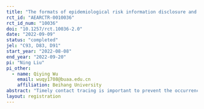 ```yaml
---
title: "The formats of epidemiological risk information disclosure and citizens’ voluntary self-reporting for close contact: report accuracy, time consumption, and privacy concerns"
rct_id: "AEARCTR-0010036"
rct_id_num: "10036"
doi: "10.1257/rct.10036-2.0"
date: "2022-09-09"
status: "completed"
jel: "C93, D83, D91"
start_year: "2022-08-08"
end_year: "2022-09-20"
pi: "Ning Liu"
pi_other:
  - name: Qiying Wu
    email: wuqy1708@buaa.edu.cn
    affiliation: Beihang University
abstract: "Timely contact tracing is important to prevent the occurrence and control the spread of an infectious disease. To complement the active case investigation and contact tracing, one often adopted practice is to publish lists of times and locations of risk and ask citizens to engage in self-reporting in case they find that they have visited the listed places in the corresponding time windows. This study tries to provide the first experimental study on how different formats to display the times and locations of risk affect the accuracy of self-reporting. Our task for the subjects is to read a list of times and locations of risk within a three-day window and compare the list with their own route of visits to decide whether to report being a close-contact or not. We construct the hypothetical lists and routes of visits of the subjects using published lists in the past, varying the length of the list, the routes of visits, and whether there is an overlap between the two for across tasks. The baseline treatment of display format is to sort places and times of risk by individuals with positive nucleic acid test. We compare subjects’ self-report accuracy with two alternative formats: sorting the information by locations, and by time, eliminating link between individuals and the places of risk. We hypothesize that the accuracy in the two alternative formats, in which information is organized in an easier way for search, is higher than the baseline treatment. We will also measure individuals’ privacy concerns regarding the list of risk information and expect the alternative formats to lead to lower concerns of privacy. Another dependent variable to consider is the time spent for the task."
layout: registration
---
```


